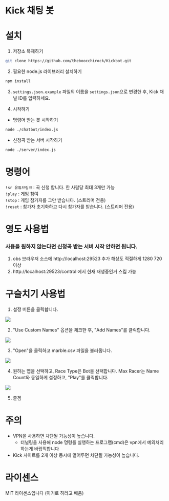 # Kick 채팅 봇


# 설치

1. 저장소 복제하기
```bash
git clone https://github.com/theboocchirock/Kickbot.git
```

2. 필요한 node.js 라이브러리 설치하기
```bash
npm install
```
3. ``settings.json.example`` 파일의 이름을 ``settings.json``으로 변경한 후, Kick 채널 ID를 입력하세요.

4. 시작하기
* 명령어 받는 봇 시작하기
```bash
node ./chatbot/index.js
```
* 신청곡 받는 서버 시작하기
```bash
node ./server/index.js
```

# 명령어 
``!sr 유튜브링크`` : 곡 신청 합니다. 한 사람당 최대 3개만 가능<br>
``!play`` : 게임 참여<br>
``!stop`` : 게임 참가자를 그만 받습니다. (스트리머 전용)<br>
``!reset`` : 참가자 초기화하고 다시 참가자를 받습니다. (스트리머 전용)<br>

# 영도 사용법
### 사용을 원하지 않는다면 신청곡 받는 서버 시작 안하면 됩니다.
1. obs 브라우저 소스에 http://localhost:29523 추가 해상도 적절하게 1280 720 이상
2. http://localhost:29523/control 에서 현재 재생중인거 스킵 가능

# 구슬치기 사용법
1. 설정 버튼을 클릭합니다.<br>
<img src="https://github.com/theboocchirock/Kickbot/blob/main/marble1.png?raw=true">

2. "Use Custom Names" 옵션을 체크한 후, "Add Names"를 클릭합니다.<br>
<img src="https://github.com/theboocchirock/Kickbot/blob/main/marble2.png?raw=true">

3. "Open"을 클릭하고 marble.csv 파일을 불러옵니다.<br>
<img src="https://github.com/theboocchirock/Kickbot/blob/main/marble3.png?raw=true">

4. 원하는 맵을 선택하고, Race Type은 Bot을 선택합니다. Max Racer는 Name Count와 동일하게 설정하고, "Play"를 클릭합니다.<br>
<img src="https://github.com/theboocchirock/Kickbot/blob/main/marble4.png?raw=true">

5. 즐겜

# 주의
* VPN을 사용하면 차단될 가능성이 높습니다.
  *  터널링을 사용해 node 명령를 실행하는 프로그램(cmd)은 vpn에서 예외처리 하는게 바랍직합니다<br>
* Kick 사이트를 2개 이상 동시에 열어두면 차단될 가능성이 높습니다.

# 라이센스
MIT 라이센스입니다 (이거로 하라고 배움)
